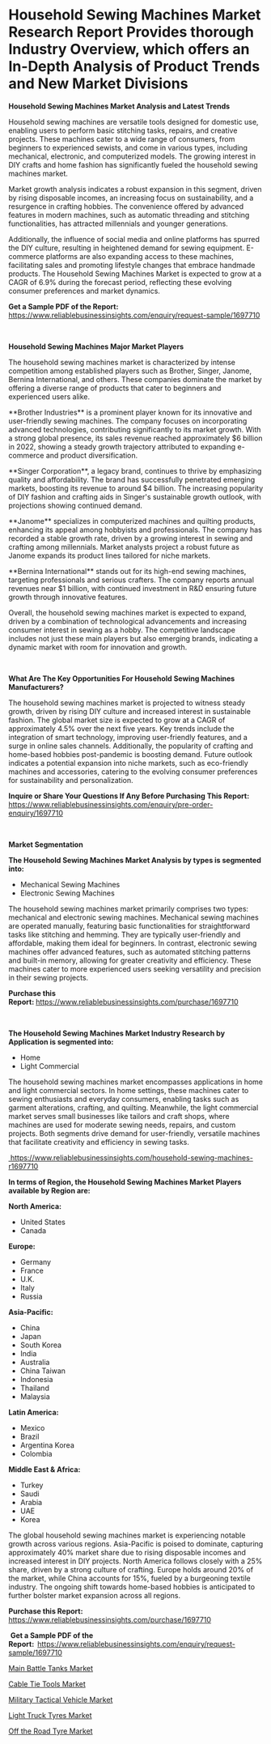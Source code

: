 <p><h1>Household Sewing Machines Market Research Report Provides thorough Industry Overview, which offers an In-Depth Analysis of Product Trends and New Market Divisions</h1></p><p><strong>Household Sewing Machines Market Analysis and Latest Trends</strong></p>
<p><p>Household sewing machines are versatile tools designed for domestic use, enabling users to perform basic stitching tasks, repairs, and creative projects. These machines cater to a wide range of consumers, from beginners to experienced sewists, and come in various types, including mechanical, electronic, and computerized models. The growing interest in DIY crafts and home fashion has significantly fueled the household sewing machines market.</p><p>Market growth analysis indicates a robust expansion in this segment, driven by rising disposable incomes, an increasing focus on sustainability, and a resurgence in crafting hobbies. The convenience offered by advanced features in modern machines, such as automatic threading and stitching functionalities, has attracted millennials and younger generations. </p><p>Additionally, the influence of social media and online platforms has spurred the DIY culture, resulting in heightened demand for sewing equipment. E-commerce platforms are also expanding access to these machines, facilitating sales and promoting lifestyle changes that embrace handmade products. The Household Sewing Machines Market is expected to grow at a CAGR of 6.9% during the forecast period, reflecting these evolving consumer preferences and market dynamics.</p></p>
<p><strong>Get a Sample PDF of the Report:&nbsp;</strong> <a href="https://www.reliablebusinessinsights.com/enquiry/request-sample/1697710?utm_campaign=1393&utm_medium=2&utm_source=Github&utm_content=ia&utm_term=03102024&utm_id=household-sewing-machines">https://www.reliablebusinessinsights.com/enquiry/request-sample/1697710</a></p>
<p>&nbsp;</p>
<p><strong>Household Sewing Machines Major Market Players</strong></p>
<p><p>The household sewing machines market is characterized by intense competition among established players such as Brother, Singer, Janome, Bernina International, and others. These companies dominate the market by offering a diverse range of products that cater to beginners and experienced users alike.</p><p>**Brother Industries** is a prominent player known for its innovative and user-friendly sewing machines. The company focuses on incorporating advanced technologies, contributing significantly to its market growth. With a strong global presence, its sales revenue reached approximately $6 billion in 2022, showing a steady growth trajectory attributed to expanding e-commerce and product diversification.</p><p>**Singer Corporation**, a legacy brand, continues to thrive by emphasizing quality and affordability. The brand has successfully penetrated emerging markets, boosting its revenue to around $4 billion. The increasing popularity of DIY fashion and crafting aids in Singer's sustainable growth outlook, with projections showing continued demand.</p><p>**Janome** specializes in computerized machines and quilting products, enhancing its appeal among hobbyists and professionals. The company has recorded a stable growth rate, driven by a growing interest in sewing and crafting among millennials. Market analysts project a robust future as Janome expands its product lines tailored for niche markets.</p><p>**Bernina International** stands out for its high-end sewing machines, targeting professionals and serious crafters. The company reports annual revenues near $1 billion, with continued investment in R&D ensuring future growth through innovative features.</p><p>Overall, the household sewing machines market is expected to expand, driven by a combination of technological advancements and increasing consumer interest in sewing as a hobby. The competitive landscape includes not just these main players but also emerging brands, indicating a dynamic market with room for innovation and growth.</p></p>
<p>&nbsp;</p>
<p><strong>What Are The Key Opportunities For Household Sewing Machines Manufacturers?</strong></p>
<p><p>The household sewing machines market is projected to witness steady growth, driven by rising DIY culture and increased interest in sustainable fashion. The global market size is expected to grow at a CAGR of approximately 4.5% over the next five years. Key trends include the integration of smart technology, improving user-friendly features, and a surge in online sales channels. Additionally, the popularity of crafting and home-based hobbies post-pandemic is boosting demand. Future outlook indicates a potential expansion into niche markets, such as eco-friendly machines and accessories, catering to the evolving consumer preferences for sustainability and personalization.</p></p>
<p><strong>Inquire or Share Your Questions If Any Before Purchasing This Report:</strong> <a href="https://www.reliablebusinessinsights.com/enquiry/pre-order-enquiry/1697710?utm_campaign=1393&utm_medium=2&utm_source=Github&utm_content=ia&utm_term=03102024&utm_id=household-sewing-machines">https://www.reliablebusinessinsights.com/enquiry/pre-order-enquiry/1697710</a></p>
<p>&nbsp;</p>
<p><strong>Market Segmentation</strong></p>
<p><strong>The Household Sewing Machines Market Analysis by types is segmented into:</strong></p>
<p><ul><li>Mechanical Sewing Machines</li><li>Electronic Sewing Machines</li></ul></p>
<p><p>The household sewing machines market primarily comprises two types: mechanical and electronic sewing machines. Mechanical sewing machines are operated manually, featuring basic functionalities for straightforward tasks like stitching and hemming. They are typically user-friendly and affordable, making them ideal for beginners. In contrast, electronic sewing machines offer advanced features, such as automated stitching patterns and built-in memory, allowing for greater creativity and efficiency. These machines cater to more experienced users seeking versatility and precision in their sewing projects.</p></p>
<p><strong>Purchase this Report:&nbsp;</strong><a href="https://www.reliablebusinessinsights.com/purchase/1697710?utm_campaign=1393&utm_medium=2&utm_source=Github&utm_content=ia&utm_term=03102024&utm_id=household-sewing-machines">https://www.reliablebusinessinsights.com/purchase/1697710</a></p>
<p>&nbsp;</p>
<p><strong>The Household Sewing Machines Market Industry Research by Application is segmented into:</strong></p>
<p><ul><li>Home</li><li>Light Commercial</li></ul></p>
<p><p>The household sewing machines market encompasses applications in home and light commercial sectors. In home settings, these machines cater to sewing enthusiasts and everyday consumers, enabling tasks such as garment alterations, crafting, and quilting. Meanwhile, the light commercial market serves small businesses like tailors and craft shops, where machines are used for moderate sewing needs, repairs, and custom projects. Both segments drive demand for user-friendly, versatile machines that facilitate creativity and efficiency in sewing tasks.</p></p>
<p><a href="https://www.reliablebusinessinsights.com/household-sewing-machines-r1697710?utm_campaign=1393&utm_medium=2&utm_source=Github&utm_content=ia&utm_term=03102024&utm_id=household-sewing-machines">&nbsp;https://www.reliablebusinessinsights.com/household-sewing-machines-r1697710</a></p>
<p><strong>In terms of Region, the Household Sewing Machines Market Players available by Region are:</strong></p>
<p>
    <p> <strong> North America: </strong>
        <ul>
            <li>United States</li>
            <li>Canada</li>
        </ul>
        </p> 
    <p> <strong> Europe: </strong>
        <ul>
            <li>Germany</li>
            <li>France</li>
            <li>U.K.</li>
            <li>Italy</li>
            <li>Russia</li>
        </ul>
        </p> 
    <p> <strong> Asia-Pacific: </strong>
        <ul>
            <li>China</li>
            <li>Japan</li>
            <li>South Korea</li>
            <li>India</li>
            <li>Australia</li>
            <li>China Taiwan</li>
            <li>Indonesia</li>
            <li>Thailand</li>
            <li>Malaysia</li>
        </ul>
        </p> 
    <p> <strong> Latin America: </strong>
        <ul>
            <li>Mexico</li>
            <li>Brazil</li>
            <li>Argentina Korea</li>
            <li>Colombia</li>
        </ul>
        </p> 
    <p> <strong> Middle East & Africa: </strong>
        <ul>
            <li>Turkey</li>
            <li>Saudi</li>
            <li>Arabia</li>
            <li>UAE</li>
            <li>Korea</li>
        </ul>
    </p>
    </p>
<p><p>The global household sewing machines market is experiencing notable growth across various regions. Asia-Pacific is poised to dominate, capturing approximately 40% market share due to rising disposable incomes and increased interest in DIY projects. North America follows closely with a 25% share, driven by a strong culture of crafting. Europe holds around 20% of the market, while China accounts for 15%, fueled by a burgeoning textile industry. The ongoing shift towards home-based hobbies is anticipated to further bolster market expansion across all regions.</p></p>
<p><strong>Purchase this Report: </strong><a href="https://www.reliablebusinessinsights.com/purchase/1697710?utm_campaign=1393&utm_medium=2&utm_source=Github&utm_content=ia&utm_term=03102024&utm_id=household-sewing-machines">https://www.reliablebusinessinsights.com/purchase/1697710</a></p>
<p>&nbsp;<strong>Get a Sample PDF of the Report:&nbsp;&nbsp;</strong><a href="https://www.reliablebusinessinsights.com/enquiry/request-sample/1697710?utm_campaign=1393&utm_medium=2&utm_source=Github&utm_content=ia&utm_term=03102024&utm_id=household-sewing-machines">https://www.reliablebusinessinsights.com/enquiry/request-sample/1697710</a></p>
<p><strong></strong></p>
<p><p><a href="https://www.linkedin.com/pulse/main-battle-tanks-market-overview-global-trends-future-fyenf?utm_campaign=1393&utm_medium=2&utm_source=Github&utm_content=ia&utm_term=03102024&utm_id=household-sewing-machines">Main Battle Tanks Market</a></p><p><a href="https://www.linkedin.com/pulse/cable-tie-tools-market-research-report-includes-analysis-fsucf?utm_campaign=1393&utm_medium=2&utm_source=Github&utm_content=ia&utm_term=03102024&utm_id=household-sewing-machines">Cable Tie Tools Market</a></p><p><a href="https://www.linkedin.com/pulse/military-tactical-vehicle-industry-sector-new-technologies-ixvpf?utm_campaign=1393&utm_medium=2&utm_source=Github&utm_content=ia&utm_term=03102024&utm_id=household-sewing-machines">Military Tactical Vehicle Market</a></p><p><a href="https://www.linkedin.com/pulse/global-light-truck-tyres-market-opportunities-forecast-pm62f?utm_campaign=1393&utm_medium=2&utm_source=Github&utm_content=ia&utm_term=03102024&utm_id=household-sewing-machines">Light Truck Tyres Market</a></p><p><a href="https://www.linkedin.com/pulse/off-road-tyre-industry-sector-new-technologies-market-impact-6bwgf?utm_campaign=1393&utm_medium=2&utm_source=Github&utm_content=ia&utm_term=03102024&utm_id=household-sewing-machines">Off the Road Tyre Market</a></p></p>